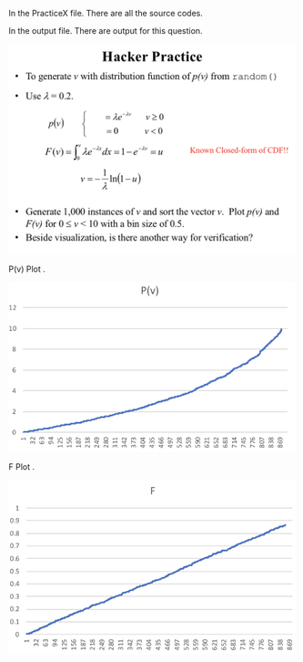 <p>In the PracticeX file. There are all the source codes.</p>
<p>In the output file. There are output for this question.</p>

<img src="./Question.png">

<p>P(v) Plot .</p>

<img src="./result.png">

<p>F Plot .</p>

<img src="./result2.png">
